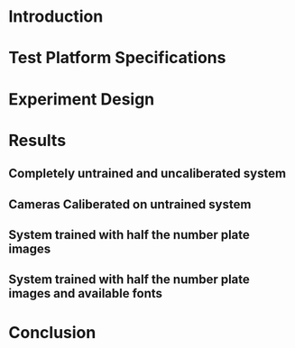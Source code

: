 # Introduction


# Test Platform Specifications


# Experiment Design


# Results

## Completely untrained and uncaliberated system

## Cameras Caliberated on untrained system

## System trained with half the number plate images

## System trained with half the number plate images and available fonts


# Conclusion
